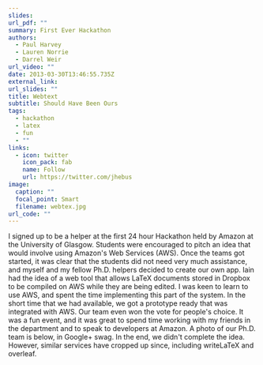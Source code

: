 ```yaml
---
slides: 
url_pdf: ""
summary: First Ever Hackathon
authors:
  - Paul Harvey
  - Lauren Norrie
  - Darrel Weir
url_video: ""
date: 2013-03-30T13:46:55.735Z
external_link: 
url_slides: ""
title: Webtext
subtitle: Should Have Been Ours
tags:
  - hackathon
  - latex
  - fun
  - ""
links:
  - icon: twitter
    icon_pack: fab
    name: Follow
    url: https://twitter.com/jhebus
image:
  caption: ""
  focal_point: Smart
  filename: webtex.jpg
url_code: ""
---
```

I signed up to be a helper at the first 24 hour Hackathon held by Amazon at the University of Glasgow. Students were encouraged to pitch an idea that would involve using Amazon's Web Services (AWS). Once the teams got started, it was clear that the students did not need very much assistance, and myself and my fellow Ph.D. helpers decided to create our own app. Iain had the idea of a web tool that allows LaTeX documents stored in Dropbox to be compiled on AWS while they are being edited. I was keen to learn to use AWS, and spent the time implementing this part of the system. In the short time that we had available, we got a prototype ready that was integrated with AWS. Our team even won the vote for people's choice. It was a fun event, and it was great to spend time working with my friends in the department and to speak to developers at Amazon. A photo of our Ph.D. team is below, in Google+ swag. In the end, we didn't complete the idea. However, similar services have cropped up since, including writeLaTeX and overleaf.